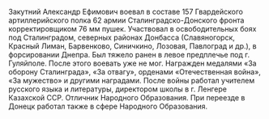 Закутний Александр Ефимович воевал в составе 157 Гвардейского артиллерийского полка 62 армии Сталинградско-Донского фронта корректировщиком 76 мм пушек. Участвовал в освободительных боях под Сталинградом, северных районах Донбасса (Славяногорск, Красный Лиман, Барвенково, Синичкино, Лозовая, Павлоград и др.), в форсировании Днепра. Был тяжело ранен в левое предплечье под г. Гуляйполе. После этого воевать уже не мог. Награжден медалями «За оборону Сталинграда», «За отвагу», орденами «Отечественная война», «За мужество» и другими наградами. После войны работал учителем русского языка и литературы, директором школы в г. Ленгере Казахской ССР. Отличник Народного Образования. При переезде в Донецк работал также в сфере Народного Образования.